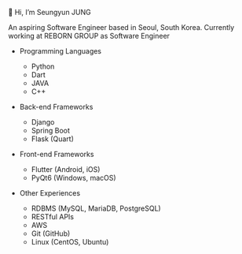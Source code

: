 👋 Hi, I’m Seungyun JUNG

An aspiring Software Engineer based in Seoul, South Korea.
Currently working at REBORN GROUP as Software Engineer

- Programming Languages
  * Python
  * Dart
  * JAVA
  * C++

 - Back-end Frameworks
   * Django
   * Spring Boot
   * Flask (Quart)
  
- Front-end Frameworks
   * Flutter (Android, iOS)
   * PyQt6 (Windows, macOS)
 
- Other Experiences
  * RDBMS (MySQL, MariaDB, PostgreSQL)
  * RESTful APIs
  * AWS
  * Git (GitHub)
  * Linux (CentOS, Ubuntu)

<!---
seungyun-jung/seungyun-jung is a ✨ special ✨ repository because its `README.md` (this file) appears on your GitHub profile.
You can click the Preview link to take a look at your changes.
--->
